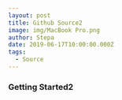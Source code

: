 ```yaml
---
layout: post
title: Github Source2
image: img/MacBook Pro.png
author: Stepa
date: 2019-06-17T10:00:00.000Z
tags:
  - Source
---
```


### Getting Started2